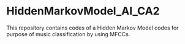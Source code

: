 # HiddenMarkovModel_AI_CA2
This repository contains codes of a Hidden Markov Model codes for purpose of music classification by using MFCCs.
